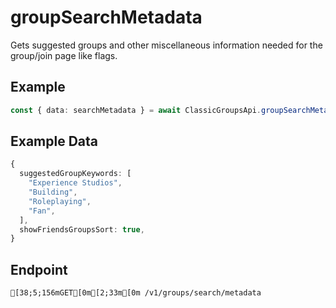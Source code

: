 
# groupSearchMetadata
Gets suggested groups and other miscellaneous information needed for the group/join page like flags.



## Example
```ts copy showLineNumbers
const { data: searchMetadata } = await ClassicGroupsApi.groupSearchMetadata(); 
```


## Example Data
```ts copy showLineNumbers
{
  suggestedGroupKeywords: [
    "Experience Studios",
    "Building",
    "Roleplaying",
    "Fan",
  ],
  showFriendsGroupsSort: true,
} 
```


## Endpoint
```ansi
[38;5;156mGET[0m[2;33m[0m /v1/groups/search/metadata
```
  